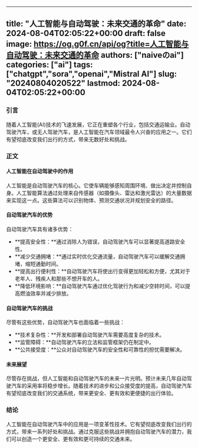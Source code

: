 
---
title: "人工智能与自动驾驶：未来交通的革命"
date: 2024-08-04T02:05:22+00:00
draft: false
image: https://og.g0f.cn/api/og?title=人工智能与自动驾驶：未来交通的革命
authors: ["naiveのai"]
categories: ["ai"]
tags: ["chatgpt","sora","openai","Mistral AI"]
slug: "20240804020522"
lastmod: 2024-08-04T02:05:22+00:00
---
### 引言

随着人工智能(AI)技术的飞速发展，它正在重塑各个行业，包括交通运输业。自动驾驶汽车，或无人驾驶汽车，是人工智能在汽车领域最令人兴奋的应用之一。它们有望彻底改变我们出行的方式，带来无数好处和挑战。

### 正文

#### 人工智能在自动驾驶中的作用

人工智能是自动驾驶汽车的核心。它使车辆能够感知周围环境、做出决定并控制自身。人工智能算法通过处理来自传感器（如摄像头、雷达和激光雷达）的大量数据来实现这一点。这些算法可以识别物体、预测交通状况并规划安全的路径。

#### 自动驾驶汽车的优势

自动驾驶汽车具有诸多优势：

* **提高安全性：**通过消除人为错误，自动驾驶汽车可以显著提高道路安全性。
* **减少交通拥堵：**通过实时优化交通流量，自动驾驶汽车可以缓解交通拥堵，缩短通勤时间。
* **提高出行便利性：**自动驾驶汽车将使出行变得更加轻松和方便，尤其对于老年人、残疾人和那些不想开车的人。
* **降低环境影响：**自动驾驶汽车通过优化驾驶行为和减少空转时间，可以提高燃油效率并减少排放。

#### 自动驾驶汽车的挑战

尽管有这些优势，自动驾驶汽车也面临着一些挑战：

* **技术复杂性：**开发和部署自动驾驶汽车需要高度复杂的技术。
* **监管障碍：**自动驾驶汽车的立法和监管框架仍在制定中。
* **公共接受度：**公众对自动驾驶汽车的安全性和可靠性的担忧需要解决。

#### 未来展望

尽管存在挑战，但人工智能和自动驾驶汽车的未来一片光明。预计未来几年自动驾驶汽车的采用率将稳步增长。随着技术的进步和公众接受度的提高，自动驾驶汽车有望彻底改变我们的交通系统，带来更安全、更有效和更便捷的出行体验。

### 结论

人工智能在自动驾驶汽车中的应用是一项变革性技术。它有望彻底改变我们出行的方式，带来一系列好处和挑战。通过克服这些挑战并拥抱自动驾驶汽车的潜力，我们可以创造一个更安全、更有效和更可持续的交通未来。